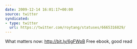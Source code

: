 ```yaml
---
date: 2009-12-14 16:01:17+00:00
source: twitter
syndicated:
- type: twitter
  url: https://twitter.com/roytang/statuses/6665316829/
---
```


What matters now: http://bit.ly/6gFWpB Free ebook, good read